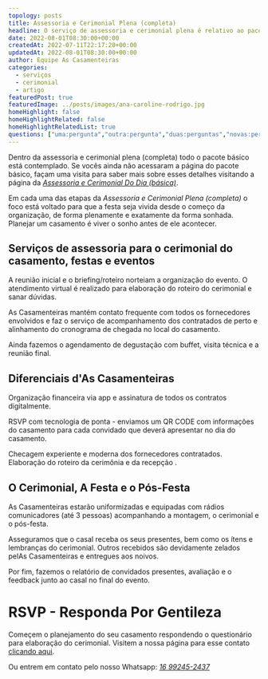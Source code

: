 ```yaml
---
topology: posts
title: Assessoria e Cerimonial Plena (completa)
headline: O serviço de assessoria e cerimonial plena é relativo ao pacote básico dos serviços d'As Casamenteiras.
date: 2022-08-01T08:30:00+00:00
createdAt: 2022-07-11T22:17:20+00:00
updatedAt: 2022-08-01T08:30:00+00:00
author: Equipe As Casamenteiras
categories:
  - serviços
  - cerimonial
  - artigo
featuredPost: true
featuredImage: ../posts/images/ana-caroline-rodrigo.jpg
homeHighlight: false
homeHighlightRelated: false
homeHighlightRelatedList: true
questions: ["uma:pergunta","outra:pergunta","duas:perguntas","novas:perguntas"]
---
```


Dentro da assessoria e cerimonial plena (completa) todo o pacote básico está contemplado. Se vocês ainda não acessaram a página do pacote básico, façam uma visita para saber mais sobre esses detalhes visitando a página da [_Assessoria e Cerimonial Do Dia (básica)_](/assessoria-cerimonial-basica-dia).

Em cada uma das etapas da _Assessoria e Cerimonial Plena (completa)_ o foco está voltado para que a festa seja vivida desde o começo da organização, de forma plenamente e exatamente da forma sonhada. Planejar um casamento é viver o sonho antes de ele acontecer.

## Serviços de assessoria para o cerimonial do casamento, festas e eventos

A reunião inicial e o briefing/roteiro norteiam a organização do evento. O atendimento virtual é realizado para elaboração do roteiro do cerimonial e sanar dúvidas.

As Casamenteiras mantém contato frequente com todos os fornecedores envolvidos e faz o serviço de acompanhamento dos contratados de perto e alinhamento do cronograma de chegada no local do casamento.

Ainda fazemos o agendamento de degustação com buffet, visita técnica e a reunião final.

## Diferenciais d'As Casamenteiras

Organização financeira via app e assinatura de todos os contratos digitalmente.

RSVP com tecnologia de ponta - enviamos um QR CODE com informações do casamento para cada convidado que deverá apresentar no dia do casamento.

Checagem experiente e moderna dos fornecedores contratados. Elaboração do roteiro da cerimônia e da recepção .

## O Cerimonial, A Festa e o Pós-Festa

As Casamenteiras estarão uniformizadas e equipadas com rádios comunicadores (até 3 pessoas) acompanhando a montagem, o cerimonial e o pós-festa.

Asseguramos que o casal receba os seus presentes, bem como os ítens e lembranças do cerimonial. Outros recebidos são devidamente zelados pelAs Casamenteiras e entregues aos noivos.

Por fim, fazemos o relatório de convidados presentes, avaliação e o feedback junto ao casal no final do evento.

# RSVP - Responda Por Gentileza

Começem o planejamento do seu casamento respondendo o questionário para elaboração do cerimonial. Visitem a nossa página para esse contato [clicando aqui](/rsvp-contato).

Ou entrem em contato pelo nosso Whatsapp: [_16 99245-2437_](https://web.whatsapp.com/send?phone=5516992452437)
